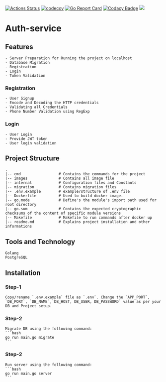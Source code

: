 [![Actions Status](https://github.com/teachmind/Auth-service/workflows/build/badge.svg)](https://github.com/teachmind/Auth-service/actions)
[![codecov](https://codecov.io/gh/teachmind/Auth-service/branch/master/graph/badge.svg?token=HivKkjhfjl)](https://codecov.io/gh/teachmind/Auth-service)
[![Go Report Card](https://goreportcard.com/badge/github.com/teachmind/Auth-service)](https://goreportcard.com/report/github.com/teachmind/Auth-service)
[![Codacy Badge](https://app.codacy.com/project/badge/Grade/934b654ea9eb4f72b98138b21b5aea94)](https://www.codacy.com/gh/teachmind/Auth-service/dashboard?utm_source=github.com&amp;utm_medium=referral&amp;utm_content=teachmind/Auth-service&amp;utm_campaign=Badge_Grade)
[![](https://godoc.org/github.com/teachmind/Auth-service?status.svg)](https://godoc.org/github.com/teachmind/Auth-service)
# Auth-service
## Features 
    - Server Preparation for Running the project on localhost
    - Database Migration
    - Registration
    - Login
    - Token Validation

### Registration
    - User Signup
    - Encode and Decoding the HTTP credentials
    - Validating all Credentials 
    - Phone Number Validation using RegExp

### Login
    - User Login
    - Provide JWT token
    - User login validation
    
## Project Structure
    .
    |-- cmd                 # Contains the commands for the project
    |-- images              # Contains all image file
    |-- internal            # Configuration files and Constants
    |-- migration           # Contains migration files
    |-- .env.example        # example/structure of .env file
    |-- Dockerfile          # Used to build docker image.
    |-- go.mode             # Define's the module's import path used for root directory
    |-- go.sum              # Contains the expected cryptographic checksums of the content of specific module versions
    |-- Makefile            # Makefile to run commands after docker up
    |-- readme.md           # Explains project installation and other informations

## Tools and Technology
    Golang
    PostgreSQL

## Installation
### Step-1
    Copy/rename `.env.example` file as `.env`. Change the `APP_PORT`, `DB_PORT`, `DB_NAME`,`DB_HOST, DB_USER, DB_PASSWORD` value as per your DB and Project setup.

### Step-2
    Migrate DB using the following command:
    ```bash
    go run main.go migrate
    ```
### Step-2
    Run server using the following command:
    ```bash
    go run main.go server
    ```